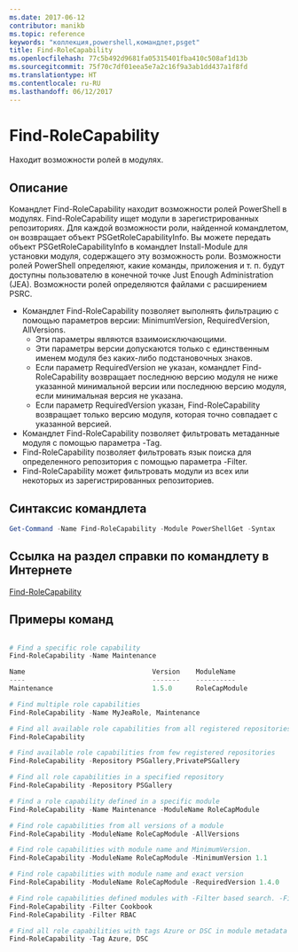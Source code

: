 ```yaml
---
ms.date: 2017-06-12
contributor: manikb
ms.topic: reference
keywords: "коллекция,powershell,командлет,psget"
title: Find-RoleCapability
ms.openlocfilehash: 77c5b492d9681fa05315401fba410c508af1d13b
ms.sourcegitcommit: 75f70c7df01eea5e7a2c16f9a3ab1dd437a1f8fd
ms.translationtype: HT
ms.contentlocale: ru-RU
ms.lasthandoff: 06/12/2017
---
```

<a id="find-rolecapability" class="xliff"></a>
# Find-RoleCapability

Находит возможности ролей в модулях.

<a id="description" class="xliff"></a>
## Описание
Командлет Find-RoleCapability находит возможности ролей PowerShell в модулях. Find-RoleCapability ищет модули в зарегистрированных репозиториях. Для каждой возможности роли, найденной командлетом, он возвращает объект PSGetRoleCapabilityInfo. Вы можете передать объект PSGetRoleCapabilityInfo в командлет Install-Module для установки модуля, содержащего эту возможность роли.
Возможности ролей PowerShell определяют, какие команды, приложения и т. п. будут доступны пользователю в конечной точке Just Enough Administration (JEA). Возможности ролей определяются файлами с расширением PSRC.

- Командлет Find-RoleCapability позволяет выполнять фильтрацию с помощью параметров версии: MinimumVersion, RequiredVersion, AllVersions.
  - Эти параметры являются взаимоисключающими.
  - Эти параметры версии допускаются только с единственным именем модуля без каких-либо подстановочных знаков.
  - Если параметр RequiredVersion не указан, командлет Find-RoleCapability возвращает последнюю версию модуля не ниже указанной минимальной версии или последнюю версию модуля, если минимальная версия не указана.
  - Если параметр RequiredVersion указан, Find-RoleCapability возвращает только версию модуля, которая точно совпадает с указанной версией.
- Командлет Find-RoleCapability позволяет фильтровать метаданные модуля с помощью параметра -Tag.
- Find-RoleCapability позволяет фильтровать язык поиска для определенного репозитория с помощью параметра -Filter.
- Find-RoleCapability может фильтровать модули из всех или некоторых из зарегистрированных репозиториев.

<a id="cmdlet-syntax" class="xliff"></a>
## Синтаксис командлета
```powershell
Get-Command -Name Find-RoleCapability -Module PowerShellGet -Syntax
```

<a id="cmdlet-online-help-reference" class="xliff"></a>
## Ссылка на раздел справки по командлету в Интернете

[Find-RoleCapability](http://go.microsoft.com/fwlink/?LinkId=718029)

<a id="example-commands" class="xliff"></a>
## Примеры команд
```powershell

# Find a specific role capability
Find-RoleCapability -Name Maintenance

Name                                Version    ModuleName                          Repository
----                                -------    ----------                          ----------
Maintenance                         1.5.0      RoleCapModule                       PrivatePSGallery

# Find multiple role capabilities
Find-RoleCapability -Name MyJeaRole, Maintenance

# Find all available role capabilities from all registered repositories
Find-RoleCapability

# Find available role capabilities from few registered repositories
Find-RoleCapability -Repository PSGallery,PrivatePSGallery

# Find all role capabilities in a specified repository
Find-RoleCapability -Repository PSGallery

# Find a role capability defined in a specific module
Find-RoleCapability -Name Maintenance -ModuleName RoleCapModule

# Find role capabilities from all versions of a module
Find-RoleCapability -ModuleName RoleCapModule -AllVersions

# Find role capabilities with module name and MinimumVersion.
Find-RoleCapability -ModuleName RoleCapModule -MinimumVersion 1.1

# Find role capabilities with module name and exact version
Find-RoleCapability -ModuleName RoleCapModule -RequiredVersion 1.4.0

# Find role capabilities defined modules with -Filter based search. -Filter searches in description and module names
Find-RoleCapability -Filter Cookbook
Find-RoleCapability -Filter RBAC

# Find all role capabilities with tags Azure or DSC in module metadata
Find-RoleCapability -Tag Azure, DSC

```

